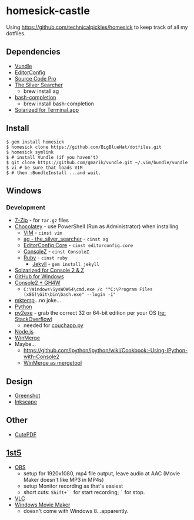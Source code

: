 homesick-castle
===============

Using https://github.com/technicalpickles/homesick to keep track of all my
dotfiles.

## Dependencies

* [Vundle](https://github.com/gmarik/vundle)
* [EditorConfig](http://editorconfig.org/)
* [Source Code Pro](http://sourceforge.net/projects/sourcecodepro.adobe/files/)
* [The Silver Searcher](https://github.com/ggreer/the_silver_searcher)
  * brew install ag
* [bash-completion](http://bash-completion.alioth.debian.org/)
  * brew install bash-completion
* [Solarized for Terminal.app](https://github.com/tomislav/osx-terminal.app-colors-solarized)

## Install

    $ gem install homesick
    $ homesick clone https://github.com/BigBlueHat/dotfiles.git
    $ homesick symlink
    $ # install Vundle (if you haven't)
    $ git clone https://github.com/gmarik/vundle.git ~/.vim/bundle/vundle
    $ vi # be sure that loads VIM
    $ # then :BundleInstall ...and wait.

## Windows

### Development

* [7-Zip](http://www.7-zip.org/) - for `tar.gz` files
* [Chocolatey](http://chocolatey.org/) - use PowerShell (Run as Administrator) when installing
  * [VIM](http://www.vim.org/) - `cinst vim`
  * [ag - the_silver_searcher](https://github.com/ggreer/the_silver_searcher/wiki/Windows) - `cinst ag`
  * [EditorConfig Core](http://chocolatey.org/packages/editorconfig.core) - `cinst editorconfig.core`
  * [ConsoleZ](https://github.com/cbucher/console#consolez) - `cinst ConsoleZ`
  * [Ruby](http://rubyinstaller.org/downloads/) - `cinst ruby`
    * [Jekyll](http://jekyllrb.com/) - `gem install jekyll`
* [Solzarized for Console 2 & Z](https://github.com/stevenharman/console2-solarized)
* [GitHub for Windows](https://windows.github.com/)
* [Console2 + GH4W](http://nickberardi.com/using-git-bash-in-console2/)
  * `C:\Windows\SysWOW64\cmd.exe /c ""C:\Program Files (x86)\Git\bin\bash.exe" --login -i"`
* [mktemp](http://gnuwin32.sourceforge.net/packages/mktemp.htm)...no joke...
* [Python](https://www.python.org/downloads/windows/)
* [py2exe](http://sourceforge.net/projects/py2exe/files/py2exe/0.6.9/py2exe-0.6.9.win32-py2.7.exe/download) - grab the correct 32 or 64-bit edition per your OS ([re: StackOverflow](http://stackoverflow.com/questions/11288923/cannot-install-py2exe-with-python-2-7))
  * needed for [couchapp.py](http://github.com/couchapp/couchapp)
* [Node.js](http://nodejs.org/)
* [WinMerge](http://winmerge.org/)
* Maybe...
  * https://github.com/ipython/ipython/wiki/Cookbook:-Using-IPython-with-Console2
  * [WinMerge as mergetool](https://gist.github.com/shawndumas/6158524)

## Design
 - [Greenshot](http://getgreenshot.org/)
 - [Inkscape](http://inkscape.org/)

## Other
 - [CutePDF](http://www.cutepdf.com/Products/CutePDF/writer.asp)

## [1st5](http://bigbluehat.com/1st5)
 - [OBS](http://obsproject.com/)
   - setup for 1920x1080, mp4 file output, leave audio at AAC (Movie Maker doesn't like MP3 in MP4s)
   - setup Monitor recording as that's easiest
   - short cuts: ``Shift+` `` for start recording; `` ` `` for stop.
 - [VLC](http://www.videolan.org/vlc/)
 - [Windows Movie Maker](http://windows.microsoft.com/en-US/Windows-Live/movie-maker)
   - doesn't come with Windows 8...apparently.
